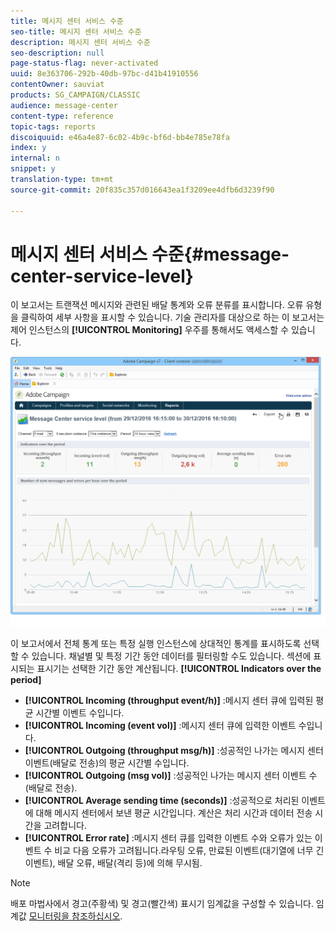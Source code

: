 ```yaml
---
title: 메시지 센터 서비스 수준
seo-title: 메시지 센터 서비스 수준
description: 메시지 센터 서비스 수준
seo-description: null
page-status-flag: never-activated
uuid: 8e363706-292b-40db-97bc-d41b41910556
contentOwner: sauviat
products: SG_CAMPAIGN/CLASSIC
audience: message-center
content-type: reference
topic-tags: reports
discoiquuid: e46a4e87-6c02-4b9c-bf6d-bb4e785e78fa
index: y
internal: n
snippet: y
translation-type: tm+mt
source-git-commit: 20f835c357d016643ea1f3209ee4dfb6d3239f90

---
```



# 메시지 센터 서비스 수준{#message-center-service-level}

이 보고서는 트랜잭션 메시지와 관련된 배달 통계와 오류 분류를 표시합니다. 오류 유형을 클릭하여 세부 사항을 표시할 수 있습니다. 기술 관리자를 대상으로 하는 이 보고서는 제어 인스턴스의 **[!UICONTROL Monitoring]** 우주를 통해서도 액세스할 수 있습니다.

![](assets/mc_reports_1.png)

이 보고서에서 전체 통계 또는 특정 실행 인스턴스에 상대적인 통계를 표시하도록 선택할 수 있습니다. 채널별 및 특정 기간 동안 데이터를 필터링할 수도 있습니다. 섹션에 표시되는 표시기는 선택한 기간 동안 계산됩니다. **[!UICONTROL Indicators over the period]**

* **[!UICONTROL Incoming (throughput event/h)]** :메시지 센터 큐에 입력된 평균 시간별 이벤트 수입니다.
* **[!UICONTROL Incoming (event vol)]** :메시지 센터 큐에 입력한 이벤트 수입니다.
* **[!UICONTROL Outgoing (throughput msg/h)]** :성공적인 나가는 메시지 센터 이벤트(배달로 전송)의 평균 시간별 수입니다.
* **[!UICONTROL Outgoing (msg vol)]** :성공적인 나가는 메시지 센터 이벤트 수(배달로 전송).
* **[!UICONTROL Average sending time (seconds)]** :성공적으로 처리된 이벤트에 대해 메시지 센터에서 보낸 평균 시간입니다. 계산은 처리 시간과 데이터 전송 시간을 고려합니다.
* **[!UICONTROL Error rate]** :메시지 센터 큐를 입력한 이벤트 수와 오류가 있는 이벤트 수 비교 다음 오류가 고려됩니다.라우팅 오류, 만료된 이벤트(대기열에 너무 긴 이벤트), 배달 오류, 배달(격리 등)에 의해 무시됨.

>[!NOTE]
>
>배포 마법사에서 경고(주황색) 및 경고(빨간색) 표시기 임계값을 구성할 수 있습니다. 임계값 [모니터링을 참조하십시오](../../message-center/using/monitoring-thresholds.md).

